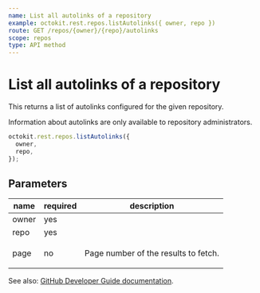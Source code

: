 ```yaml
---
name: List all autolinks of a repository
example: octokit.rest.repos.listAutolinks({ owner, repo })
route: GET /repos/{owner}/{repo}/autolinks
scope: repos
type: API method
---
```


# List all autolinks of a repository

This returns a list of autolinks configured for the given repository.

Information about autolinks are only available to repository administrators.

```js
octokit.rest.repos.listAutolinks({
  owner,
  repo,
});
```

## Parameters

<table>
  <thead>
    <tr>
      <th>name</th>
      <th>required</th>
      <th>description</th>
    </tr>
  </thead>
  <tbody>
    <tr><td>owner</td><td>yes</td><td>

</td></tr>
<tr><td>repo</td><td>yes</td><td>

</td></tr>
<tr><td>page</td><td>no</td><td>

Page number of the results to fetch.

</td></tr>
  </tbody>
</table>

See also: [GitHub Developer Guide documentation](https://docs.github.com/v3/repos#list-autolinks).
